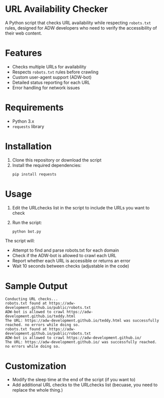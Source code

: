 # URL Availability Checker

A Python script that checks URL availability while respecting `robots.txt` rules, designed for ADW developers who need to verify the accessibility of their web content.

# Features

- Checks multiple URLs for availability
- Respects `robots.txt` rules before crawling
- Custom user-agent support (ADW-bot)
- Detailed status reporting for each URL
- Error handling for network issues

# Requirements

- Python 3.x
- `requests` library

# Installation

1. Clone this repository or download the script
2. Install the required dependencies:
   ```bash
   pip install requests

# Usage
1. Edit the URLchecks list in the script to include the URLs you want to check
2. Run the script:

   ```bash
   python bot.py

The script will:
+ Attempt to find and parse robots.txt for each domain
+ Check if the ADW-bot is allowed to crawl each URL
+ Report whether each URL is accessible or returns an error
+ Wait 10 seconds between checks (adjustable in the code)

# Sample Output

   ```
   Conducting URL checks...
   robots.txt found at https://adw-development.github.io/public/robots.txt
   ADW-bot is allowed to crawl https://adw-development.github.io/teddy.html
   The URL: https://adw-development.github.io/teddy.html was successfully reached. no errors while doing so.
   robots.txt found at https://adw-development.github.io/public/robots.txt
   ADW-bot is allowed to crawl https://adw-development.github.io/
   The URL: https://adw-development.github.io/ was successfully reached. no errors while doing so.
   ```

# Customization
+ Modify the sleep time at the end of the script (if you want to)
+ Add additional URL checks to the URLchecks list (becuase, you need to replace the whole thing.)
